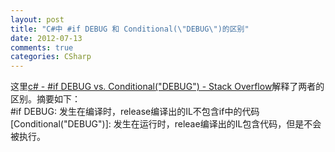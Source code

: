 ```yaml
---
layout: post
title: "C#中 #if DEBUG 和 Conditional(\"DEBUG\")的区别"
date: 2012-07-13
comments: true
categories: CSharp
---
```

这里<a href="http://stackoverflow.com/questions/3788605/if-debug-vs-conditionaldebug">c# - #if DEBUG vs. Conditional("DEBUG") - Stack Overflow</a>解释了两者的区别。摘要如下：<br />#if DEBUG: 发生在编译时，release编译出的IL不包含if中的代码<br />[Conditional("DEBUG")]: 发生在运行时，releae编译出的IL包含代码，但是不会被执行。<br /><blockquote></blockquote>